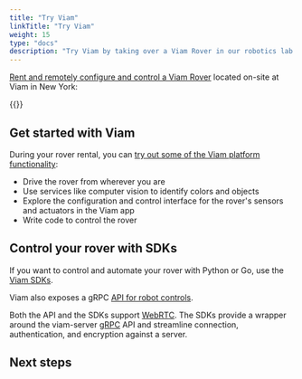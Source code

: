```yaml
---
title: "Try Viam"
linkTitle: "Try Viam"
weight: 15
type: "docs"
description: "Try Viam by taking over a Viam Rover in our robotics lab for 15 minutes."
---
```


[Rent and remotely configure and control a Viam Rover](https://app.viam.com/try) located on-site at Viam in New York:

{{<gif webm_src="img/rover-reservation.webm" mp4_src="../img/rover-reservation.mp4" alt="Rover reservation management page">}}

## Get started with Viam

During your rover rental, you can [try out some of the Viam platform functionality](try-viam-tutorial/):

- Drive the rover from wherever you are
- Use services like computer vision to identify colors and objects
- Explore the configuration and control interface for the rover's sensors and actuators in the Viam app
- Write code to control the rover

## Control your rover with SDKs

If you want to control and automate your rover with Python or Go, use the [Viam SDKs](/program/sdk-as-client).

Viam also exposes a gRPC [API for robot controls](https://github.com/viamrobotics/api).

Both the API and the SDKs support [WebRTC](https://webrtcforthecurious.com/).
The SDKs provide a wrapper around the viam-server [gRPC](https://grpc.io/) API and streamline connection, authentication, and encryption against a server.

## Next steps
